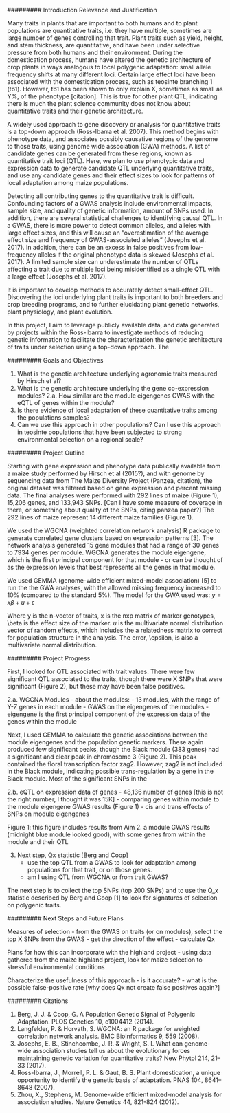 #########
Introduction
Relevance and Justification

Many traits in plants that are important to both humans and to plant populations are quantitative traits, i.e. they have multiple, sometimes are large number of genes controlling that trait. Plant traits such as yield, height, and stem thickness, are quantitative, and have been under selective pressure from both humans and their environment. During the domestication process, humans have altered the genetic architecture of crop plants in ways analogous to local polygenic adaptation: small allele frequency shifts at many different loci. Certain large effect loci have been associated with the domestication process, such as teosinte branching 1 (tb1). However, tb1 has been shown to only explain X, sometimes as small as Y%, of the phenotype [citation]. This is true for other plant QTL, indicating there is much the plant science community does not know about quantitative traits and their genetic architecture.

A widely used approach to gene discovery or analysis for quantitative traits is a top-down approach (Ross-Ibarra et al. 2007). This method begins with phenotype data, and associates possibly causative regions of the genome to those traits, using genome wide association (GWA) methods. A list of candidate genes can be generated from these regions, known as quantitative trait loci (QTL). Here, we plan to use phenotypic data and expression data to generate candidate QTL underlying quantitative traits, and use any candidate genes and their effect sizes to look for patterns of local adaptation among maize populations.

Detecting all contributing genes to the quantitative trait is difficult. Confounding factors of a GWAS analysis include environmental impacts, sample size, and quality of genetic information, amount of SNPs used. In addition, there are several statistical challenges to identifying causal QTL. In a GWAS, there is more power to detect common alleles, and alleles with large effect sizes, and this will cause an “overestimation of the average effect size and frequency of GWAS-associated alleles” (Josephs et al. 2017). In addition, there can be an excess in false positives from low-frequency alleles if the original phenotype data is skewed (Josephs et al. 2017). A limited sample size can underestimate the number of QTLs affecting a trait due to multiple loci being misidentified as a single QTL with a large effect (Josephs et al. 2017).

It is important to develop methods to accurately detect small-effect QTL. Discovering the loci underlying plant traits is important to both breeders and crop breeding programs, and to further elucidating plant genetic networks, plant physiology, and plant evolution.

In this project, I aim to leverage publicly available data, and data generated by projects within the Ross-Ibarra to investigate methods of reducing genetic information to facilitate the characterization the genetic architecture of traits under selection using a top-down approach. The

#########
Goals and Objectives


1. What is the genetic architecture underlying agronomic traits measured by Hirsch et al?
2. What is the genetic architecture underlying the gene co-expression modules?
   2.a. How similar are the module eigengenes GWAS with the eQTL of genes within the module?
3. Is there evidence of local adaptation of these quantitative traits among the populations samples?
4. Can we use this approach in other populations? Can I use this approach in teosinte populations that have been subjected to strong environmental selection on a regional scale?

#########
Project Outline

Starting with gene expression and phenotype data publically available from a maize study performed by Hirsch et al (2015?), and with genome by sequencing data from The Maize Diversity Project (Panzea, citation), the original dataset was filtered based on gene expression and percent missing data. The final analyses were performed with 292 lines of maize (Figure 1), 15,206 genes, and 133,943 SNPs. [Can I have some measure of coverage in there, or something about quality of the SNPs, citing panzea paper?] The 292 lines of maize represent 14 different maize families (Figure 1).

We used the WGCNA (weighted correlation network analysis) R package to generate correlated gene clusters based on expression patterns [3]. The network analysis generated 15 gene modules that had a range of 30 genes to 7934 genes per module. WGCNA generates the module eigengene, which is the first principal component for that module - or can be thought of as the expression levels that best represents all the genes in that module.

We used GEMMA (genome-wide efficient mixed-model association) [5] to run the the GWA analyses, with the allowed missing frequency increased to 10% (compared to the standard 5%). The model for the GWA used was:
$y = x\beta + u + \epsilon$

Where y is the n-vector of traits, x is the nxp matrix of marker genotypes, \beta is the effect size of the marker. $u$ is the multivariate normal distribution vector of random effects, which includes the a relatedness matrix to correct for population structure in the analysis. The error, \epsilon, is also a multivariate normal distribution.


#########
Project Progress


First, I looked for QTL associated with trait values. There were few significant QTL associated to the traits, though there were X SNPs that were significant (Figure 2), but these may have been false positives. 

2.a. WGCNA Modules
    - about the modules:
        - 13 modules, with the range of Y-Z genes in each module
    - GWAS on the eigengenes of the modules
        - eigengene is the first principal component of the expression data of the genes within the module

Next, I used GEMMA to calculate the genetic associations between the module eigengenes and the population genetic markers. These again produced few significant peaks, though the Black module (383 genes) had a significant and clear peak in chromosome 3 (Figure 2). This peak contained the floral transcription factor zag2. However, zag2 is not included in the Black module, indicating possible trans-regulation by a gene in the Black module. Most of the significant SNPs in the 

2.b. eQTL on expression data of genes
    - 48,136 number of genes [this is not the right number, I thought it was 15K]
    - comparing genes within module to the module eigengene GWAS results (Figure 1)
    - cis and trans effects of SNPs on module eigengenes

Figure 1: this figure includes results from Aim 2.
    a module GWAS results (midnight blue module looked good), with some genes from within the module and their QTL

3. Next step, Qx statistic [Berg and Coop]
    - use the top QTL from a GWAS to look for adaptation among populations for that trait, or on those genes.
    - am I using QTL from WGCNA or from trait GWAS?

The next step is to collect the top SNPs (top 200 SNPs) and to use the Q_x statistic described by Berg and Coop [1] to look for signatures of selection on polygenic traits.

#########
Next Steps and Future Plans

Measures of selection
    - from the GWAS on traits (or on modules), select the top X SNPs from the GWAS
    - get the direction of the effect
    - calculate Qx

Plans for how this can incorporate with the highland project
    - using data gathered from the maize highland project,
        look for maize selection to stressful environmental conditions

Characterize the usefulness of this approach
    - is it accurate?
    - what is the possible false-positive rate [why does Qx not create false positives again?]



#########
Citations

1. Berg, J. J. & Coop, G. A Population Genetic Signal of Polygenic Adaptation. PLOS Genetics 10, e1004412 (2014).
2. Langfelder, P. & Horvath, S. WGCNA: an R package for weighted correlation network analysis. BMC Bioinformatics 9, 559 (2008).
3. Josephs, E. B., Stinchcombe, J. R. & Wright, S. I. What can genome-wide association studies tell us about the evolutionary forces maintaining genetic variation for quantitative traits? New Phytol 214, 21–33 (2017).
4. Ross-Ibarra, J., Morrell, P. L. & Gaut, B. S. Plant domestication, a unique opportunity to identify the genetic basis of adaptation. PNAS 104, 8641–8648 (2007).
5. Zhou, X., Stephens, M. Genome-wide efficient mixed-model analysis for association studies. Nature Genetics 44, 821-824 (2012). 



